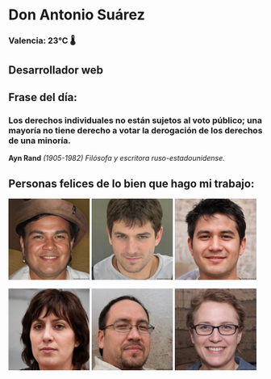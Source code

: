 # Don Antonio Suárez
### Valencia:  23°C 🌡️
## Desarrollador web
## Frase del día:
<!-- START QUOTE -->
### Los derechos individuales no están sujetos al voto público; una mayoría no tiene derecho a votar la derogación de los derechos de una minoría.
**Ayn Rand** *(1905-1982) Filósofa y escritora ruso-estadounidense.*
<!-- END QUOTE -->






## Personas felices de lo bien que hago mi trabajo:

<p float="left">
  <img src="src/image_0.png" width="32%" />
  <img src="src/image_1.png" width="32%" /> 
  <img src="src/image_2.png" width="32%" />
</p>
<p float="left">
  <img src="src/image_3.png" width="32%" />
  <img src="src/image_4.png" width="32%" /> 
  <img src="src/image_5.png" width="32%" />
</p>